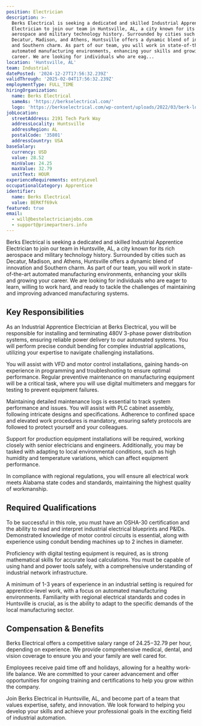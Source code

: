 ```yaml
---
position: Electrician
description: >-
  Berks Electrical is seeking a dedicated and skilled Industrial Apprentice
  Electrician to join our team in Huntsville, AL, a city known for its rich
  aerospace and military technology history. Surrounded by cities such as
  Decatur, Madison, and Athens, Huntsville offers a dynamic blend of innovation
  and Southern charm. As part of our team, you will work in state-of-the-art
  automated manufacturing environments, enhancing your skills and growing your
  career. We are looking for individuals who are eag...
location: 'Huntsville, AL'
team: Industrial
datePosted: '2024-12-27T17:56:32.239Z'
validThrough: '2025-02-04T17:56:32.239Z'
employmentType: FULL_TIME
hiringOrganization:
  name: Berks Electrical
  sameAs: 'https://berkselectrical.com/'
  logo: 'https://berkselectrical.com/wp-content/uploads/2022/03/berk-logo.jpg'
jobLocation:
  streetAddress: 2191 Tech Park Way
  addressLocality: Huntsville
  addressRegion: AL
  postalCode: '35801'
  addressCountry: USA
baseSalary:
  currency: USD
  value: 28.52
  minValue: 24.25
  maxValue: 32.79
  unitText: HOUR
experienceRequirements: entryLevel
occupationalCategory: Apprentice
identifier:
  name: Berks Electrical
  value: BERKff69vk
featured: true
email:
  - will@bestelectricianjobs.com
  - support@primepartners.info
---
```




Berks Electrical is seeking a dedicated and skilled Industrial Apprentice Electrician to join our team in Huntsville, AL, a city known for its rich aerospace and military technology history. Surrounded by cities such as Decatur, Madison, and Athens, Huntsville offers a dynamic blend of innovation and Southern charm. As part of our team, you will work in state-of-the-art automated manufacturing environments, enhancing your skills and growing your career. We are looking for individuals who are eager to learn, willing to work hard, and ready to tackle the challenges of maintaining and improving advanced manufacturing systems.

## Key Responsibilities

As an Industrial Apprentice Electrician at Berks Electrical, you will be responsible for installing and terminating 480V 3-phase power distribution systems, ensuring reliable power delivery to our automated systems. You will perform precise conduit bending for complex industrial applications, utilizing your expertise to navigate challenging installations.

You will assist with VFD and motor control installations, gaining hands-on experience in programming and troubleshooting to ensure optimal performance. Regular preventive maintenance on manufacturing equipment will be a critical task, where you will use digital multimeters and meggars for testing to prevent equipment failures.

Maintaining detailed maintenance logs is essential to track system performance and issues. You will assist with PLC cabinet assembly, following intricate designs and specifications. Adherence to confined space and elevated work procedures is mandatory, ensuring safety protocols are followed to protect yourself and your colleagues.

Support for production equipment installations will be required, working closely with senior electricians and engineers. Additionally, you may be tasked with adapting to local environmental conditions, such as high humidity and temperature variations, which can affect equipment performance.

In compliance with regional regulations, you will ensure all electrical work meets Alabama state codes and standards, maintaining the highest quality of workmanship.

## Required Qualifications

To be successful in this role, you must have an OSHA-30 certification and the ability to read and interpret industrial electrical blueprints and P&IDs. Demonstrated knowledge of motor control circuits is essential, along with experience using conduit bending machines up to 2 inches in diameter.

Proficiency with digital testing equipment is required, as is strong mathematical skills for accurate load calculations. You must be capable of using hand and power tools safely, with a comprehensive understanding of industrial network infrastructure.

A minimum of 1-3 years of experience in an industrial setting is required for apprentice-level work, with a focus on automated manufacturing environments. Familiarity with regional electrical standards and codes in Huntsville is crucial, as is the ability to adapt to the specific demands of the local manufacturing sector.

## Compensation & Benefits

Berks Electrical offers a competitive salary range of $24.25-$32.79 per hour, depending on experience. We provide comprehensive medical, dental, and vision coverage to ensure you and your family are well cared for.

Employees receive paid time off and holidays, allowing for a healthy work-life balance. We are committed to your career advancement and offer opportunities for ongoing training and certifications to help you grow within the company.

Join Berks Electrical in Huntsville, AL, and become part of a team that values expertise, safety, and innovation. We look forward to helping you develop your skills and achieve your professional goals in the exciting field of industrial automation.

